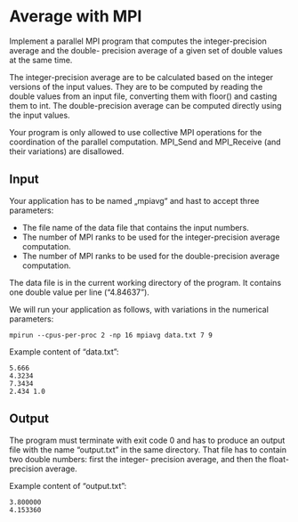 # Average with MPI

Implement a parallel MPI program that computes the integer-precision average and the double- precision average of a given set of double values at the same time.

The integer-precision average are to be calculated based on the integer versions of the input values. They are to be computed by reading the double values from an input file, converting them with floor() and casting them to int. The double-precision average can be computed directly using the input values.

Your program is only allowed to use collective MPI operations for the coordination of the parallel computation. MPI_Send and MPI_Receive (and their variations) are disallowed.

## Input

Your application has to be named „mpiavg“ and hast to accept three parameters:
- The file name of the data file that contains the input numbers.
- The number of MPI ranks to be used for the integer-precision average computation.
- The number of MPI ranks to be used for the double-precision average computation.

The data file is in the current working directory of the program. It contains one double value per line (“4.84637”).

We will run your application as follows, with variations in the numerical parameters:

`mpirun --cpus-per-proc 2 -np 16 mpiavg data.txt 7 9`

Example content of “data.txt”:
```
5.666
4.3234
7.3434
2.434 1.0
```

## Output

The program must terminate with exit code 0 and has to produce an output file with the name “output.txt” in the same directory. That file has to contain two double numbers: first the integer- precision average, and then the float-precision average.

Example content of “output.txt”:
```
3.800000
4.153360
```
